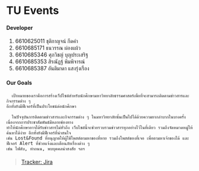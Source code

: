 # TU Events
#### Developer
1. 6610625011 ชุติกาญจน์ กีดคำ
2. 6610685171 ธนวรรณ ผ่องแผ้ว
3. 6610685346 ศุภวิชญ์ บุญประเสริฐ
4. 6610685353 สิรณัฏฐ์ พิมพิจารณ์
5. 6610685387 อันติมาดา แสงรุ่งเรือง

#### Our Goals
      เป้าหมายของเราคือการสร้างเว็ปไซต์สำหรับนักศึกษามหาวิทยาลัยธรรมศาสตร์เพื่อที่จะสามารถติดตามข่าวสารและกิจกรรมต่าง ๆ 
    อีกทั้งยังมีฟีเจอร์ที่เป็นประโยชน์ต่อนักศึกษา 
    
      ในปัจจุบันการติดตามข่าวสารเเละกิจกรรมต่าง ๆ ในมหาวิทยาลัยนั้นเป็นไปได้ด้วยความยากลำบากในบางครั้ง เนื่องจากการประชาสัมพันธ์มีหลายช่องทาง 
    ทำให้นักศึกษาอาจได้รับข่าวสารไม่ทั่วถึง เว็บไซต์นี้จะช่วยรวบรวมข่าวสารทุกอย่างไว้ในที่เดียว รวมถึงจัดหมวดหมู่ให้ค้นหาได้ง่าย อีกทั้งยังมีฟีเจอร์ที่น่าสนใจ 
    เช่น Lost&Found ที่อนุญาตให้ผู้ใช้โพสต์ตามหาของที่หาย รวมถึงโพสต์ของที่เจอ เพื่อตามหาเจ้าของได้ และฟีเจอร์ Alert ที่ช่วยแจ้งและเตือนภัยเรื่องต่าง ๆ 
    เช่น ไฟดับ, ทำถนน, พบบุคคลน่าสงสัย ฯลฯ 
####
> [Tracker: Jira](https://webtuevents.atlassian.net/jira/software/projects/SCRUM/boards/1?atlOrigin=eyJpIjoiYmRhMmQ3ZTQ4Yzc5NDkxZmIwZTFmMzE1ZjdiMmJkMDMiLCJwIjoiaiJ9)
